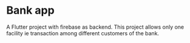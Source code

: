 # Bank app

A Flutter project with firebase as backend.
This project allows only one facility ie transaction among different customers of the bank.
